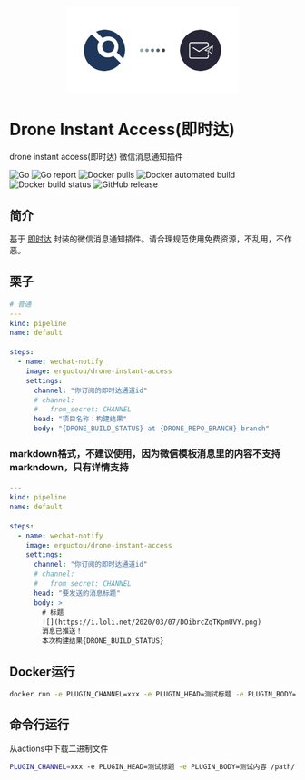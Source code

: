 <div align="center"><img width="60%" src="./logo.png" /></div>

# Drone Instant Access(即时达)

drone instant access(即时达) 微信消息通知插件

![Go](https://github.com/erguotou520/drone-instant-access/workflows/Go/badge.svg)
![Go report](https://goreportcard.com/badge/github.com/erguotou520/drone-instant-access)
![Docker pulls](https://img.shields.io/docker/pulls/erguotou/drone-instant-access.svg)
![Docker automated build](https://img.shields.io/docker/cloud/automated/erguotou/drone-instant-access.svg)
![Docker build status](https://img.shields.io/docker/cloud/build/erguotou/drone-instant-access.svg)
![GitHub release](https://img.shields.io/github/release/erguotou520/drone-instant-access.svg)

## 简介

基于 [即时达](http://push.ijingniu.cn/) 封装的微信消息通知插件。请合理规范使用免费资源，不乱用，不作恶。

## 栗子
```yml
# 普通
---
kind: pipeline
name: default

steps:
  - name: wechat-notify
    image: erguotou/drone-instant-access
    settings:
      channel: "你订阅的即时达通道id"
      # channel:
      #   from_secret: CHANNEL
      head: "项目名称：构建结果"
      body: "{DRONE_BUILD_STATUS} at {DRONE_REPO_BRANCH} branch"
```

### markdown格式，不建议使用，因为微信模板消息里的内容不支持markndown，只有详情支持
```yaml
---
kind: pipeline
name: default

steps:
  - name: wechat-notify
    image: erguotou/drone-instant-access
    settings:
      channel: "你订阅的即时达通道id"
      # channel:
      #   from_secret: CHANNEL
      head: "要发送的消息标题"
      body: >
        # 标题
        ![](https://i.loli.net/2020/03/07/DOibrcZqTKpmUVY.png)
        消息已推送！  
        本次构建结果{DRONE_BUILD_STATUS}
```

## Docker运行

```bash
docker run -e PLUGIN_CHANNEL=xxx -e PLUGIN_HEAD=测试标题 -e PLUGIN_BODY=测试内容 erguotou/drone-instant-access
```

## 命令行运行

从actions中下载二进制文件
```bash
PLUGIN_CHANNEL=xxx -e PLUGIN_HEAD=测试标题 -e PLUGIN_BODY=测试内容 /path/to/instant-access
```